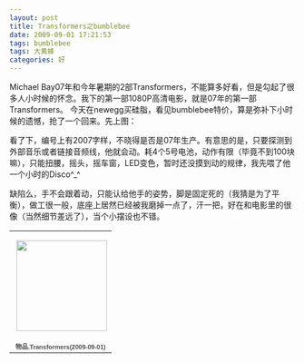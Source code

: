 ```yaml
---
layout: post
title: Transformers之bumblebee
date: 2009-09-01 17:21:53
tags: bumblebee
tags: 大黄蜂
categories: 好
---
```

Michael Bay07年和今年暑期的2部Transformers，不能算多好看，但是勾起了很多人小时候的怀念。我下的第一部1080P高清电影，就是07年的第一部Transformers。 今天在newegg买硅脂，看见bumblebee特价，算是弥补下小时候的遗憾，抢了一个回来。先上图：

看了下，编号上有2007字样，不晓得是否是07年生产。有意思的是，只要探测到外部音乐或者链接音频线，他就会动。耗4个5号电池，动作有限（毕竟不到100块嘛），只能扭腰，摇头，摇车窗，LED变色，暂时还没摸到动的规律，我先喂了他一个小时的Disco^_^

缺陷么，手不会跟着动，只能认给他手的姿势，脚是固定死的（我猜是为了平衡），做工很一般，底座上居然已经被我磨掉一点了，汗一把，好在和电影里的很像（当然细节差远了），当个小摆设也不错。
<table style="width:194px;"><tr><td align="center" style="height:194px;background:url(https://picasaweb.google.com/s/c/transparent_album_background.gif) no-repeat left"><a href="https://picasaweb.google.com/100176428078475760122/Transformers20090901?authuser=0&feat=embedwebsite"><img src="https://lh6.googleusercontent.com/-Aos2LZLM-rM/TV_yyOKDnfE/AAAAAAAAASM/ihgu0irQ9As/s160-c/Transformers20090901.jpg" width="160" height="160" style="margin:1px 0 0 4px;"></a></td></tr><tr><td style="text-align:center;font-family:arial,sans-serif;font-size:11px"><a href="https://picasaweb.google.com/100176428078475760122/Transformers20090901?authuser=0&feat=embedwebsite" style="color:#4D4D4D;font-weight:bold;text-decoration:none;">物品.Transformers(2009-09-01)</a></td></tr></table>